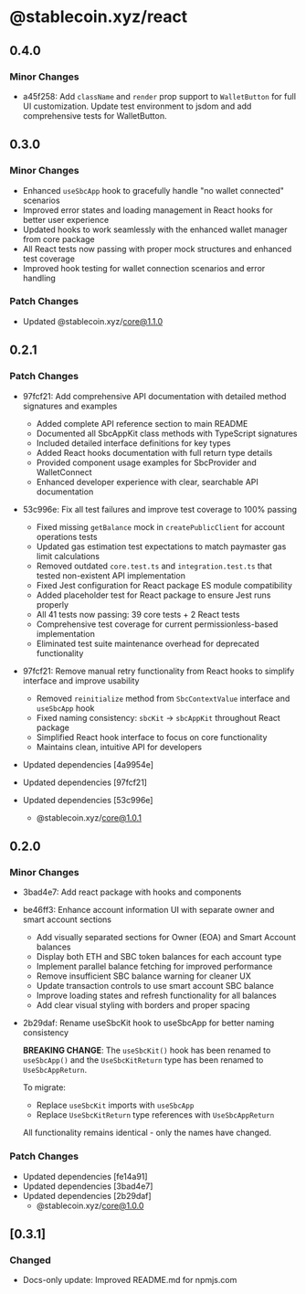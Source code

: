 # @stablecoin.xyz/react

## 0.4.0

### Minor Changes

- a45f258: Add `className` and `render` prop support to `WalletButton` for full UI customization.
  Update test environment to jsdom and add comprehensive tests for WalletButton.

## 0.3.0

### Minor Changes

- Enhanced `useSbcApp` hook to gracefully handle "no wallet connected" scenarios
- Improved error states and loading management in React hooks for better user experience
- Updated hooks to work seamlessly with the enhanced wallet manager from core package
- All React tests now passing with proper mock structures and enhanced test coverage
- Improved hook testing for wallet connection scenarios and error handling

### Patch Changes

- Updated @stablecoin.xyz/core@1.1.0

## 0.2.1

### Patch Changes

- 97fcf21: Add comprehensive API documentation with detailed method signatures and examples

  - Added complete API reference section to main README
  - Documented all SbcAppKit class methods with TypeScript signatures
  - Included detailed interface definitions for key types
  - Added React hooks documentation with full return type details
  - Provided component usage examples for SbcProvider and WalletConnect
  - Enhanced developer experience with clear, searchable API documentation

- 53c996e: Fix all test failures and improve test coverage to 100% passing

  - Fixed missing `getBalance` mock in `createPublicClient` for account operations tests
  - Updated gas estimation test expectations to match paymaster gas limit calculations
  - Removed outdated `core.test.ts` and `integration.test.ts` that tested non-existent API implementation
  - Fixed Jest configuration for React package ES module compatibility
  - Added placeholder test for React package to ensure Jest runs properly
  - All 41 tests now passing: 39 core tests + 2 React tests
  - Comprehensive test coverage for current permissionless-based implementation
  - Eliminated test suite maintenance overhead for deprecated functionality

- 97fcf21: Remove manual retry functionality from React hooks to simplify interface and improve usability

  - Removed `reinitialize` method from `SbcContextValue` interface and `useSbcApp` hook
  - Fixed naming consistency: `sbcKit` → `sbcAppKit` throughout React package
  - Simplified React hook interface to focus on core functionality
  - Maintains clean, intuitive API for developers

- Updated dependencies [4a9954e]
- Updated dependencies [97fcf21]
- Updated dependencies [53c996e]
  - @stablecoin.xyz/core@1.0.1

## 0.2.0

### Minor Changes

- 3bad4e7: Add react package with hooks and components
- be46ff3: Enhance account information UI with separate owner and smart account sections

  - Add visually separated sections for Owner (EOA) and Smart Account balances
  - Display both ETH and SBC token balances for each account type
  - Implement parallel balance fetching for improved performance
  - Remove insufficient SBC balance warning for cleaner UX
  - Update transaction controls to use smart account SBC balance
  - Improve loading states and refresh functionality for all balances
  - Add clear visual styling with borders and proper spacing

- 2b29daf: Rename useSbcKit hook to useSbcApp for better naming consistency

  **BREAKING CHANGE**: The `useSbcKit()` hook has been renamed to `useSbcApp()` and the `UseSbcKitReturn` type has been renamed to `UseSbcAppReturn`.

  To migrate:

  - Replace `useSbcKit` imports with `useSbcApp`
  - Replace `UseSbcKitReturn` type references with `UseSbcAppReturn`

  All functionality remains identical - only the names have changed.

### Patch Changes

- Updated dependencies [fe14a91]
- Updated dependencies [3bad4e7]
- Updated dependencies [2b29daf]
  - @stablecoin.xyz/core@1.0.0

## [0.3.1]

### Changed

- Docs-only update: Improved README.md for npmjs.com

